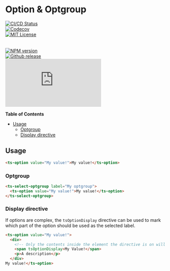 <h1>Option & Optgroup</h1>

[![CI/CD Status][github-action-badge]][github-action-link]  
[![Codecov][codecov-badge]][codecov-project]  
[![MIT License][license-image]][license-url]  
<br>  
[![NPM version][npm-version-image]][npm-package]  
[![Github release][gh-release-badge]][gh-releases]  
[![Library size][file-size-badge]][raw-distribution-js]

<!-- START doctoc generated TOC please keep comment here to allow auto update -->
<!-- DON'T EDIT THIS SECTION, INSTEAD RE-RUN doctoc TO UPDATE -->
**Table of Contents**

- [Usage](#usage)
  - [Optgroup](#optgroup)
  - [Display directive](#display-directive)

<!-- END doctoc generated TOC please keep comment here to allow auto update -->

## Usage

```html
<ts-option value="My value!">My value!</ts-option>
```

### Optgroup

```html
<ts-select-optgroup label="My optgroup">
  <ts-option value="My value!">My value!</ts-option>
</ts-select-optgroup>
```

### Display directive

If options are complex, the `tsOptionDisplay` directive can be used to mark which part of the option should be used as
the selected label.

```html
<ts-option value="My value!">
  <div>
    <!-- Only the contents inside the element the directive is on will be used: "My Value!" -->
    <span tsOptionDisplay>My Value!</span>
    <p>A description</p>
  </div>
My value!</ts-option>
```


<!-- Links -->
[license-url]:         https://github.com/GetTerminus/terminus-oss/blob/master/LICENSE
[license-image]:       http://img.shields.io/badge/license-MIT-blue.svg
[codecov-project]:     https://codecov.io/gh/GetTerminus/terminus-oss
[codecov-badge]:       https://codecov.io/gh/GetTerminus/terminus-oss/branch/master/graph/badge.svg
[npm-version-image]:   http://img.shields.io/npm/v/@terminus/ui-option.svg
[npm-package]:         https://www.npmjs.com/package/@terminus/ui-option
[gh-release-badge]:    https://img.shields.io/github/release/GetTerminus/terminus-oss.svg
[gh-releases]:         https://github.com/GetTerminus/terminus-ui/releases/
[github-action-badge]: https://github.com/GetTerminus/terminus-oss/workflows/CI%20Release/badge.svg
[github-action-link]:  https://github.com/GetTerminus/terminus-oss/actions?query=workflow%3A%22CI+Release%22
[file-size-badge]:     http://img.badgesize.io/https://unpkg.com/@terminus/ui-option/bundles/terminus-ui-option.umd.min.js?compression=gzip
[raw-distribution-js]: https://unpkg.com/@terminus/ui-option/bundles/terminus-ui-option.umd.js
